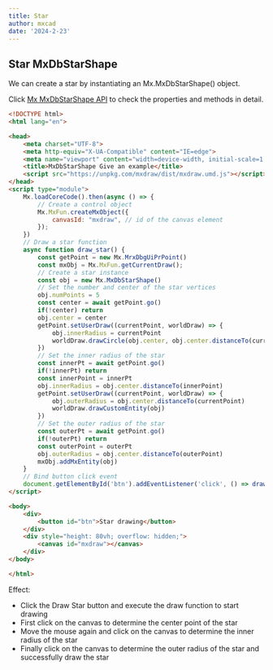 ```yaml
---
title: Star 
author: mxcad
date: '2024-2-23'
---
```


## Star MxDbStarShape

We can create a star by instantiating an Mx.MxDbStarShape() object.

Click [Mx MxDbStarShape API](https://mxcad.github.io/mxdraw_api_docs/classes/MxDbStarShape.html) to check the properties and methods in detail.

```html
<!DOCTYPE html>
<html lang="en">

<head>
    <meta charset="UTF-8">
    <meta http-equiv="X-UA-Compatible" content="IE=edge">
    <meta name="viewport" content="width=device-width, initial-scale=1.0">
    <title>MxDbStarShape Give an example</title>
    <script src="https://unpkg.com/mxdraw/dist/mxdraw.umd.js"></script>
</head>
<script type="module">
    Mx.loadCoreCode().then(async () => {
        // Create a control object
        Mx.MxFun.createMxObject({
            canvasId: "mxdraw", // id of the canvas element
        });
    })
    // Draw a star function
    async function draw_star() {
        const getPoint = new Mx.MrxDbgUiPrPoint()
        const mxObj = Mx.MxFun.getCurrentDraw();
        // Create a star instance
        const obj = new Mx.MxDbStarShape()
        // Set the number and center of the star vertices
        obj.numPoints = 5
        const center = await getPoint.go()
        if(!center) return
        obj.center = center
        getPoint.setUserDraw((currentPoint, worldDraw) => {
            obj.innerRadius = currentPoint
            worldDraw.drawCircle(obj.center, obj.center.distanceTo(currentPoint))
        })
        // Set the inner radius of the star
        const innerPt = await getPoint.go()
        if(!innerPt) return
        const innerPoint = innerPt
        obj.innerRadius = obj.center.distanceTo(innerPoint)
        getPoint.setUserDraw((currentPoint, worldDraw) => {
            obj.outerRadius = obj.center.distanceTo(currentPoint)
            worldDraw.drawCustomEntity(obj)
        })
        // Set the outer radius of the star
        const outerPt = await getPoint.go()
        if(!outerPt) return
        const outerPoint = outerPt
        obj.outerRadius = obj.center.distanceTo(outerPoint)
        mxObj.addMxEntity(obj)
    }
    // Bind button click event
    document.getElementById('btn').addEventListener('click', () => draw_star())
</script>

<body>
    <div>
        <button id="btn">Star drawing</button>
    </div>
    <div style="height: 80vh; overflow: hidden;">
        <canvas id="mxdraw"></canvas>
    </div>
</body>

</html>
```
Effect:
* Click the Draw Star button and execute the draw function to start drawing
* First click on the canvas to determine the center point of the star
* Move the mouse again and click on the canvas to determine the inner radius of the star
* Finally click on the canvas to determine the outer radius of the star and successfully draw the star

<demo :url="$withBase('/samples/graph/MxDbStarShape.html')" />
